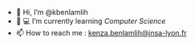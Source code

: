 - 👋 Hi, I’m @kbenlamlih
- 🌱 💻 I’m currently learning *Computer Science*
- 📫 How to reach me : kenza.benlamlih@insa-lyon.fr
